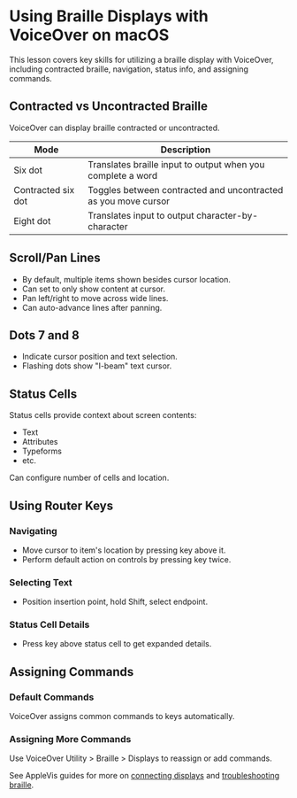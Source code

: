 # Using Braille Displays with VoiceOver on macOS

This lesson covers key skills for utilizing a braille display with VoiceOver, including contracted braille, navigation, status info, and assigning commands.

## Contracted vs Uncontracted Braille

VoiceOver can display braille contracted or uncontracted.

| Mode               | Description                                                    |
| ------------------ | -------------------------------------------------------------- |
| Six dot            | Translates braille input to output when you complete a word    |
| Contracted six dot | Toggles between contracted and uncontracted as you move cursor |
| Eight dot          | Translates input to output character-by-character              |

## Scroll/Pan Lines

- By default, multiple items shown besides cursor location.  
- Can set to only show content at cursor.
- Pan left/right to move across wide lines.
- Can auto-advance lines after panning.

## Dots 7 and 8

- Indicate cursor position and text selection.
- Flashing dots show "I-beam" text cursor.

## Status Cells

Status cells provide context about screen contents:

- Text
- Attributes
- Typeforms
- etc.

Can configure number of cells and location.
  
## Using Router Keys

### Navigating

- Move cursor to item's location by pressing key above it.
- Perform default action on controls by pressing key twice.

### Selecting Text

- Position insertion point, hold Shift, select endpoint.

### Status Cell Details

- Press key above status cell to get expanded details.

## Assigning Commands

### Default Commands

VoiceOver assigns common commands to keys automatically.

### Assigning More Commands

Use VoiceOver Utility > Braille > Displays to reassign or add commands.

See AppleVis guides for more on [connecting displays](https://www.applevis.com/guides/macos-voiceover-guide/braille-displays-mac-everything-you-need-know) and [troubleshooting braille](https://www.applevis.com/guides/macos-voiceover-troubleshooting-guide/braille-troubleshooting).
